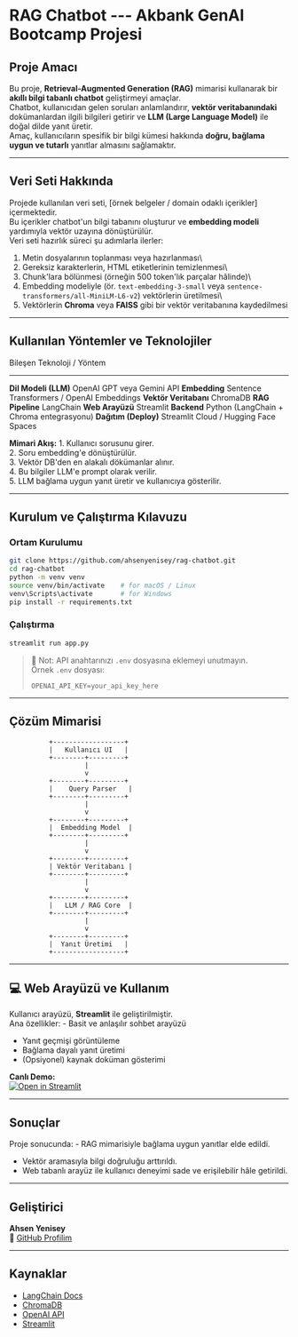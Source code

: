 # RAG Chatbot --- Akbank GenAI Bootcamp Projesi

## Proje Amacı

Bu proje, **Retrieval-Augmented Generation (RAG)** mimarisi kullanarak
bir **akıllı bilgi tabanlı chatbot** geliştirmeyi amaçlar.\
Chatbot, kullanıcıdan gelen soruları anlamlandırır, **vektör
veritabanındaki** dokümanlardan ilgili bilgileri getirir ve **LLM (Large
Language Model)** ile doğal dilde yanıt üretir.\
Amaç, kullanıcıların spesifik bir bilgi kümesi hakkında **doğru, bağlama
uygun ve tutarlı** yanıtlar almasını sağlamaktır.

------------------------------------------------------------------------

## Veri Seti Hakkında

Projede kullanılan veri seti, \[örnek belgeler / domain odaklı
içerikler\] içermektedir.\
Bu içerikler chatbot'un bilgi tabanını oluşturur ve **embedding modeli**
yardımıyla vektör uzayına dönüştürülür.\
Veri seti hazırlık süreci şu adımlarla ilerler:

1.  Metin dosyalarının toplanması veya hazırlanması\
2.  Gereksiz karakterlerin, HTML etiketlerinin temizlenmesi\
3.  Chunk'lara bölünmesi (örneğin 500 token'lık parçalar hâlinde)\
4.  Embedding modeliyle (ör. `text-embedding-3-small` veya
    `sentence-transformers/all-MiniLM-L6-v2`) vektörlerin üretilmesi\
5.  Vektörlerin **Chroma** veya **FAISS** gibi bir vektör veritabanına
    kaydedilmesi

------------------------------------------------------------------------

## Kullanılan Yöntemler ve Teknolojiler

  Bileşen                 Teknoloji / Yöntem
  ----------------------- -------------------------------------------
  **Dil Modeli (LLM)**    OpenAI GPT veya Gemini API
  **Embedding**           Sentence Transformers / OpenAI Embeddings
  **Vektör Veritabanı**   ChromaDB
  **RAG Pipeline**        LangChain
  **Web Arayüzü**         Streamlit
  **Backend**             Python (LangChain + Chroma entegrasyonu)
  **Dağıtım (Deploy)**    Streamlit Cloud / Hugging Face Spaces

**Mimari Akış:** 1. Kullanıcı sorusunu girer.\
2. Soru embedding'e dönüştürülür.\
3. Vektör DB'den en alakalı dökümanlar alınır.\
4. Bu bilgiler LLM'e prompt olarak verilir.\
5. LLM bağlama uygun yanıt üretir ve kullanıcıya gösterilir.

------------------------------------------------------------------------

## Kurulum ve Çalıştırma Kılavuzu

### Ortam Kurulumu

``` bash
git clone https://github.com/ahsenyenisey/rag-chatbot.git
cd rag-chatbot
python -m venv venv
source venv/bin/activate    # for macOS / Linux
venv\Scripts\activate       # for Windows
pip install -r requirements.txt
```

### Çalıştırma

``` bash
streamlit run app.py
```

> 📄 Not: API anahtarınızı `.env` dosyasına eklemeyi unutmayın.\
> Örnek `.env` dosyası:
>
>     OPENAI_API_KEY=your_api_key_here

------------------------------------------------------------------------

## Çözüm Mimarisi

              +------------------+
              |   Kullanıcı UI   |
              +--------+---------+
                       |
                       v
              +--------+---------+
              |    Query Parser   |
              +--------+---------+
                       |
                       v
              +--------+---------+
              |  Embedding Model  |
              +--------+---------+
                       |
                       v
              +--------+---------+
              | Vektör Veritabanı |
              +--------+---------+
                       |
                       v
              +--------+---------+
              |   LLM / RAG Core  |
              +--------+---------+
                       |
                       v
              +--------+---------+
              |  Yanıt Üretimi   |
              +------------------+

------------------------------------------------------------------------

## 💻 Web Arayüzü ve Kullanım

Kullanıcı arayüzü, **Streamlit** ile geliştirilmiştir.\
Ana özellikler: - Basit ve anlaşılır sohbet arayüzü
- Yanıt geçmişi görüntüleme
- Bağlama dayalı yanıt üretimi
- (Opsiyonel) kaynak doküman gösterimi

**Canlı Demo:**\
[![Open in Streamlit](https://static.streamlit.io/badges/streamlit_badge_black_white.svg)](https://chatbot-template.streamlit.app/)

------------------------------------------------------------------------

## Sonuçlar

Proje sonucunda: - RAG mimarisiyle bağlama uygun yanıtlar elde edildi.
- Vektör aramasıyla bilgi doğruluğu arttırıldı.
- Web tabanlı arayüz ile kullanıcı deneyimi sade ve erişilebilir hâle
getirildi.

------------------------------------------------------------------------

## Geliştirici

**Ahsen Yenisey**\
🔗 [GitHub Profilim](https://github.com/ahsenyenisey)

------------------------------------------------------------------------

## Kaynaklar

-   [LangChain Docs](https://python.langchain.com/)
-   [ChromaDB](https://www.trychroma.com/)
-   [OpenAI API](https://platform.openai.com/)
-   [Streamlit](https://streamlit.io/)
